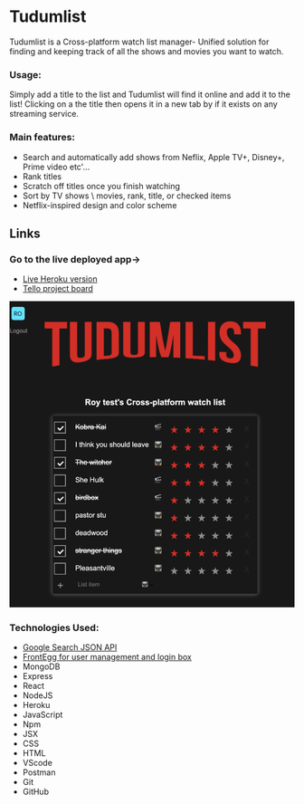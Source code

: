 # Tudumlist
Tudumlist is a Cross-platform watch list manager-
Unified solution for finding and keeping track of all the shows and movies you want to watch.

### Usage:
Simply add a title to the list and Tudumlist will find it online and add it to the list!
Clicking on a the title then opens it in a new tab by if it exists on any streaming service.

### Main features:
- Search and automatically add shows from  Neflix, Apple TV+, Disney+, Prime video etc'...
- Rank titles
- Scratch off titles once you finish watching
- Sort by TV shows \ movies, rank, title, or checked items
- Netflix-inspired design and color scheme

## Links
### Go to the live deployed app->
- [Live Heroku version](https://mern-music-maker.herokuapp.com/)
- [Tello project board](https://trello.com/b/medFA55I/tudum-list-netflix-themed-react-to-do-app)

![screenshot](/public/screenshot.png)

### Technologies Used:
- [Google Search JSON API](https://developers.google.com/custom-search/v1/introduction)
- [FrontEgg for user management and login box](https://frontegg.com/)
- MongoDB
- Express
- React
- NodeJS
- Heroku
- JavaScript
- Npm
- JSX
- CSS
- HTML
- VScode
- Postman
- Git
- GitHub